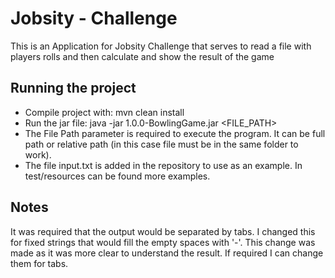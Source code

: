 # Jobsity - Challenge
This is an Application for Jobsity Challenge that serves to read a file with players rolls and then calculate and show the result of the game 

## Running the project
- Compile project with: mvn clean install
- Run the jar file: java -jar 1.0.0-BowlingGame.jar <FILE_PATH>
- The File Path parameter is required to execute the program. It can be full path or relative path (in this case file must be in the same folder to work).
- The file input.txt is added in the repository to use as an example. In test/resources can be found more examples.


## Notes
It was required that the output would be separated by tabs. I changed this for fixed strings that would fill the empty spaces with '-'. This change was made as it was more clear to understand the result. If required I can change them for tabs.    
